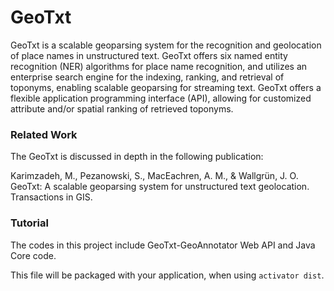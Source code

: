 
# GeoTxt
GeoTxt is a scalable geoparsing system for the recognition and geolocation of place names in unstructured text. GeoTxt offers six named entity recognition (NER) algorithms for place name recognition, and utilizes an enterprise search engine for the indexing, ranking, and retrieval of toponyms, enabling scalable geoparsing for streaming text. GeoTxt offers a flexible application programming interface (API), allowing for customized attribute and/or spatial ranking of retrieved toponyms.

### Related Work
The GeoTxt is discussed in depth in the following publication:

Karimzadeh, M., Pezanowski, S., MacEachren, A. M., & Wallgrün, J. O. GeoTxt: A scalable geoparsing system for unstructured text geolocation. Transactions in GIS.

### Tutorial

The codes in this project include GeoTxt-GeoAnnotator Web API and Java Core code. 

This file will be packaged with your application, when using `activator dist`.

